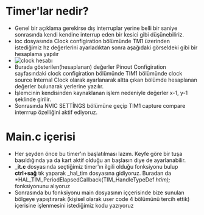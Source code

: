 # Timer'lar nedir?
- Genel bir açıklama gerekirse dış interruplar yerine belli bir saniye sonrasında kendi kendine interrup eden bir kesici gibi düşünebiliriz.
- ioc dosyasında Clock configiration bölümünde TM1 üzerinden istediğimiz hz değerlerini ayarladıktan sonra aşağıdaki görseldeki gibi bir hesaplama yapılır
- ![clock hesabı](https://github.com/IibrahimEren/STM32_ders_notlari/assets/87008174/1edd09e8-95a4-4915-aae6-8a23cb885fc2)
- Burada gösterilen(hesaplanan) değerler Pinout Configiration sayfasındaki clock configiration bölümünde TIM1 bölümünde clock source Internal Clock olarak ayarlanarak altta çıkan bölümde hesaplanan değerler bulunarak yerlerine yazılır.
- İşlemcinin kendisinden kaynaklanan işlem nedeniyle değerler x-1, y-1 şeklinde girilir.
- Sonrasında NVIC SETTİNGS bölümüne geçip TIM1 capture compare interrrup  özelliğini aktif ediyoruz.
# Main.c içerisi
- Her şeyden önce bu timer'ın başlatılması lazım. Keyfe göre bir tuşa basıldığında ya da kart aktif olduğu an başlasın diye de ayarlanabilir.
- **_it.c** dosyasında seçtiğimiz timer'ın ilgili olduğu fonksiyonu bulup **ctrl+sağ** tık yaparak _hal_tim dosyasına gidiyoruz. Buradan da *HAL_TIM_PeriodElapsedCallback(TIM_HandleTypeDef *htim);* fonksiyonunu alıyoruz
- Sonrasında bu fonksiyonu main dosyasının iççerisinde bize sunulan bölgeye yapıştırarak (kişisel olarak user code 4 bölümünü tercih ettik) içerisine işlenmesini istediğimiz kodu yazıyoruz
